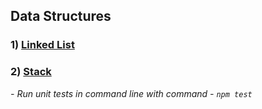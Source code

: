## Data Structures
### 1) [Linked List](https://github.com/rodiosheek/data-structures/tree/Unit_test_linked_list/src/lib/data-structure/linked-list)
### 2) [Stack](https://github.com/rodiosheek/data-structures/tree/Stack/src/lib/data-structure/stack)



 *- Run unit tests in command line with command - ```npm test```*
